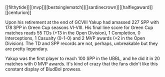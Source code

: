 [[filthytide]][[mvp]][[bestsinglematch]][[sardinecrown]][[halflegaward]][[centurion]]

Upon his retirement at the end of GCVIII Yakup had amassed 227 SPP with 178 SPP in Green Cup seasons VI-VIII. His final line score for Green Cup matches reads 55 TDs (+13 in the Open Division), 1 Completion, 0 Interceptions, 1 Casualty (0-1-0) and 2 MVP awards (+2 in the Open Division). The TD and SPP records are not, perhaps, unbreakable but they are pretty legendary. 

Yakup was the first player to reach 100 SPP in the UBBL, and he did it in 20 matches with 0 MVP awards. It's kind of crazy that the fans didn't like this constant display of BludBol prowess. 
